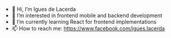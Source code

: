 - 👋 Hi, I’m Igues de Lacerda
- 👀 I’m interested in frontend mobile and backend development
- 🌱 I’m currently learning React for frontend implementations
- 📫 How to reach me: https://www.facebook.com/igues.lacerda

<!---
igueslacerda/igueslacerda is a ✨ special ✨ repository because its `README.md` (this file) appears on your GitHub profile.
You can click the Preview link to take a look at your changes.
--->
